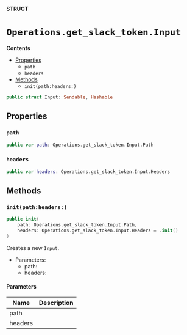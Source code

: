 **STRUCT**

# `Operations.get_slack_token.Input`

**Contents**

- [Properties](#properties)
  - `path`
  - `headers`
- [Methods](#methods)
  - `init(path:headers:)`

```swift
public struct Input: Sendable, Hashable
```

## Properties
### `path`

```swift
public var path: Operations.get_slack_token.Input.Path
```

### `headers`

```swift
public var headers: Operations.get_slack_token.Input.Headers
```

## Methods
### `init(path:headers:)`

```swift
public init(
    path: Operations.get_slack_token.Input.Path,
    headers: Operations.get_slack_token.Input.Headers = .init()
)
```

Creates a new `Input`.

- Parameters:
  - path:
  - headers:

#### Parameters

| Name | Description |
| ---- | ----------- |
| path |  |
| headers |  |